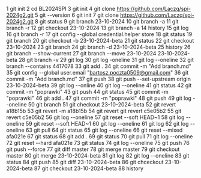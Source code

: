 1  git init
    2  cd BL2024SPI
    3  git init
    4  git clone https://github.com/Laczq/spi-2024g2.git
    5  git --version
    6  git init
    7  git clone https://github.com/Laczq/spi-2024g2.git
    8  git status
    9  git branch 23-10-2024
   10  git branch -a
   11  git branch -r
   12  git checkout 23-10-2024
   13  git branch -a
   14  history
   15  git log
   16  git branch -r
   17  git config --global credential.helper store
   18  git status
   19  git branch
   20  git checkout -b 23-10-2024-beta
   21  git status
   22  git checkout 23-10-2024
   23  git branch
   24  git branch -d 23-10-2024-beta
   25  history
   26  git branch --show-current
   27  git branch --move 23-10-2024 23-10-2024-beta
   28  git branch -v
   29  git log
   30  git log -oneline
   31  git log --oneline
   32  git branch --contains 4417078
   33  git add .
   34  git commit -m "Add branch.md"
   35  git config --global user.email "bartosz.poczta0509@gmail.com"
   36  git commit -m "Add branch.md"
   37  git push
   38  git push --set-upstream origin 23-10-2024-beta
   39  git log --online
   40  git log --oneline
   41  git status
   42  git commit -m "poprawki"
   43  git push
   44  git status
   45  git commit -m "poprawki"
   46  git add .
   47  git commit -m "poprawki"
   48  git push
   49  git log --oneline
   50  git branch
   51  git checkout 23-10-2024-beta
   52  git revert a18b15b
   53  git revert -m a18b15b
   54  git revert git revert c5e05b2
   55  git revert c5e05b2
   56  git log --oneline
   57  git reset --soft HEAD~1
   58  git log --oneline
   59  git reset --soft HEAD~1
   60  git log --oneline
   61  git log
   62  git log --oneline
   63  git pull
   64  git status
   65  git log --oneline
   66  git reset --mixed afa021e
   67  git status
   68  git add .
   69  git status
   70  git pull
   71  git log --oneline
   72  git reset --hard afa021e
   73  git status
   74  git log --oneline
   75  git push
   76  git push --force
   77  git diff master
   78  git merge master
   79  git checkout master
   80  git merge 23-10-2024-beta
   81  git log
   82  git log --oneline
   83  git status
   84  git push
   85  git diff 23-10-2024-beta
   86  git chceckout 23-10-2024-beta
   87  git checkout 23-10-2024-beta
   88  history